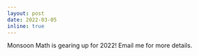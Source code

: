 ```yaml
---
layout: post
date: 2022-03-05
inline: true
---
```


Monsoon Math is gearing up for 2022! Email me for more details.
